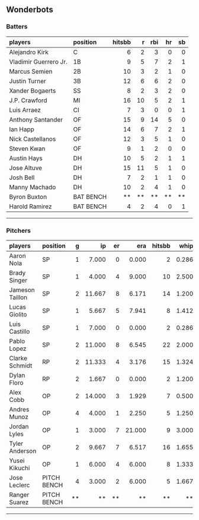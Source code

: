 ## Wonderbots

### Batters

 
|players               |position  | hitsbb|  r| rbi| hr| sb| 
|:---------------------|:---------|------:|--:|---:|--:|--:| 
|Alejandro Kirk        |C         |      6|  2|   3|  0|  0| 
|Vladimir Guerrero Jr. |1B        |      9|  5|   7|  2|  1| 
|Marcus Semien         |2B        |     10|  3|   2|  1|  0| 
|Justin Turner         |3B        |     12|  6|   6|  2|  0| 
|Xander Bogaerts       |SS        |      8|  2|   3|  2|  0| 
|J.P. Crawford         |MI        |     16| 10|   5|  2|  1| 
|Luis Arraez           |CI        |      7|  3|   0|  0|  1| 
|Anthony Santander     |OF        |     15|  9|  14|  5|  0| 
|Ian Happ              |OF        |     14|  6|   7|  2|  1| 
|Nick Castellanos      |OF        |     12|  3|   5|  1|  0| 
|Steven Kwan           |OF        |      9|  1|   2|  0|  0| 
|Austin Hays           |DH        |     10|  5|   2|  1|  1| 
|Jose Altuve           |DH        |     15| 11|   5|  1|  0| 
|Josh Bell             |DH        |      7|  2|   1|  1|  0| 
|Manny Machado         |DH        |     10|  2|   4|  1|  0| 
|Byron Buxton          |BAT BENCH |     **| **|  **| **| **| 
|Harold Ramirez        |BAT BENCH |      4|  2|   4|  0|  1| 


* * *

### Pitchers

 
|players         |position    |  g|     ip| er|    era| hitsbb|  whip| so|  w| sv| 
|:---------------|:-----------|--:|------:|--:|------:|------:|-----:|--:|--:|--:| 
|Aaron Nola      |SP          |  1|  7.000|  0|  0.000|      2| 0.286|  9|  1|  0| 
|Brady Singer    |SP          |  1|  4.000|  4|  9.000|     10| 2.500|  6|  0|  0| 
|Jameson Taillon |SP          |  2| 11.667|  8|  6.171|     14| 1.200| 12|  0|  0| 
|Lucas Giolito   |SP          |  1|  5.667|  5|  7.941|      8| 1.412|  6|  0|  0| 
|Luis Castillo   |SP          |  1|  7.000|  0|  0.000|      2| 0.286|  6|  1|  0| 
|Pablo Lopez     |SP          |  2| 11.000|  8|  6.545|     22| 2.000|  9|  0|  0| 
|Clarke Schmidt  |RP          |  2| 11.333|  4|  3.176|     15| 1.324| 12|  0|  0| 
|Dylan Floro     |RP          |  2|  1.667|  0|  0.000|      2| 1.200|  2|  1|  0| 
|Alex Cobb       |OP          |  2| 14.000|  3|  1.929|      7| 0.500| 12|  1|  0| 
|Andres Munoz    |OP          |  4|  4.000|  1|  2.250|      5| 1.250|  8|  0|  3| 
|Jordan Lyles    |OP          |  1|  3.000|  7| 21.000|      9| 3.000|  4|  0|  0| 
|Tyler Anderson  |OP          |  2|  9.667|  7|  6.517|     16| 1.655|  8|  0|  0| 
|Yusei Kikuchi   |OP          |  1|  6.000|  4|  6.000|      8| 1.333|  8|  0|  0| 
|Jose Leclerc    |PITCH BENCH |  4|  3.000|  2|  6.000|      5| 1.667|  6|  0|  1| 
|Ranger Suarez   |PITCH BENCH | **|     **| **|     **|     **|    **| **| **| **| 


* * *


